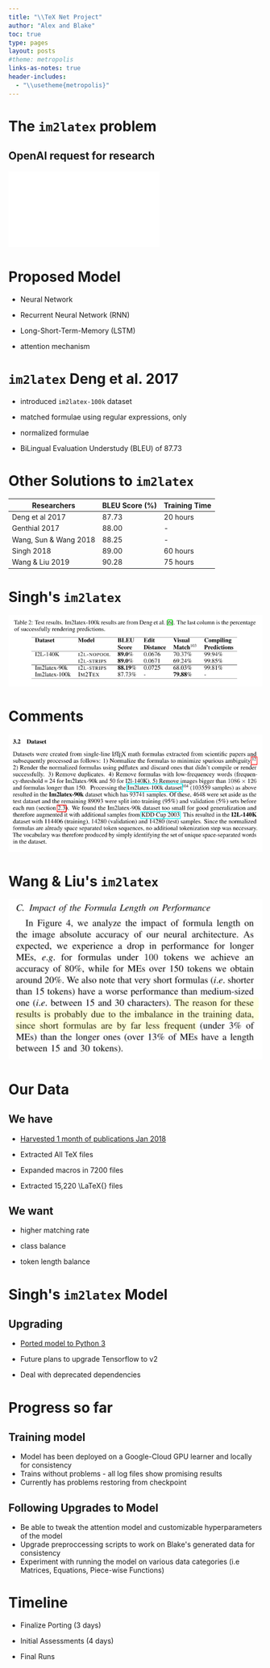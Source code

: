```yaml
---
title: "\\TeX Net Project"
author: "Alex and Blake"
toc: true
type: pages
layout: posts
#theme: metropolis
links-as-notes: true
header-includes:
  - "\\usetheme{metropolis}"
---
```


# The `im2latex` problem

## OpenAI request for research

![Original OpenAI Request for Research](assets/openai.pdf)


# Proposed Model

* Neural Network

* Recurrent Neural Network (RNN)

* Long-Short-Term-Memory (LSTM)

* attention mechanism

# `im2latex` Deng et al. 2017 

* introduced `im2latex-100k` dataset

* matched formulae using regular expressions, only

* normalized formulae

* BiLingual Evaluation Understudy (BLEU) of 87.73

# Other Solutions to `im2latex`

| Researchers  | BLEU Score (%) | Training Time |
|--------------|------------|---------------|
| Deng et al 2017 | 87.73 | 20 hours |
| Genthial 2017 | 88.00 | - |
| Wang, Sun & Wang 2018 | 88.25 |  - |
| Singh 2018 | 89.00 | 60 hours |
| Wang & Liu 2019 | 90.28 | 75 hours|

# Singh's `im2latex`

![Performance across datasets](assets/fig2.png)

# Comments

![Comments by Singh](assets/fig3.png)

# Wang & Liu's `im2latex`

![Performance by number of tokens Wang & Liu](assets/fig1.png)

# Our Data

## We have

* [Harvested 1 month of publications Jan 2018](http://archive.org/)

* Extracted All TeX files

* Expanded macros in 7200 files

* Extracted 15,220 \LaTeX{} files

## We want

* higher matching rate

* class balance

* token length balance

# Singh's `im2latex`  Model

## Upgrading

* [Ported model to Python 3](https://github.com/untrix/im2latex)

* Future plans to upgrade Tensorflow to v2

* Deal with deprecated dependencies 

# Progress so far 

## Training model

* Model has been deployed on a Google-Cloud GPU learner and locally for consistency
* Trains without problems - all log files show promising results
* Currently has problems restoring from checkpoint

## Following Upgrades to Model

* Be able to tweak the attention model and customizable hyperparameters of the model
* Upgrade preproccessing scripts to work on Blake's generated data for consistency
* Experiment with running the  model on various data categories (i.e Matrices, Equations, Piece-wise Functions)

# Timeline

* Finalize Porting (3 days)

* Initial Assessments (4 days)

* Final Runs 

